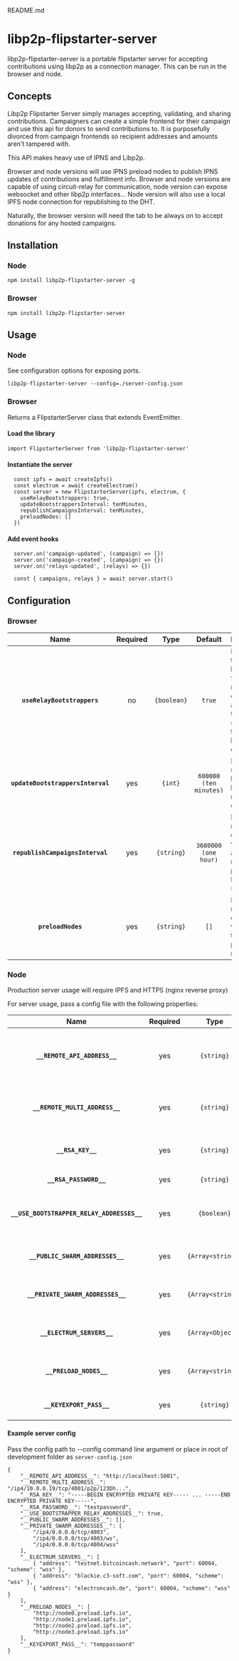 README.md

# libp2p-flipstarter-server

libp2p-flipstarter-server is a portable flipstarter server for accepting contributions using libp2p as a connection manager. This can be run in the browser and node.

## Concepts

Libp2p Flipstarter Server simply manages accepting, validating, and sharing contributions. Campaigners can create a simple frontend for their campaign and use this api for donors to send contributions to. It is purposefully divorced from campaign frontends so recipient addresses and amounts aren't tampered with.

This API makes heavy use of IPNS and Libp2p.

Browser and node versions will use IPNS preload nodes to publish IPNS updates of contributions and fulfillment info. 
Browser and node versions are capable of using circuit-relay for communication, node version can expose websocket and other libp2p interfaces...
Node version will also use a local IPFS node connection for republishing to the DHT.

Naturally, the browser version will need the tab to be always on to accept donations for any hosted campaigns.

## Installation

### Node
```
npm install libp2p-flipstarter-server -g 
```

### Browser 

```
npm install libp2p-flipstarter-server
```

## Usage

### Node

See configuration options for exposing ports.

```
libp2p-flipstarter-server --config=./server-config.json
```

### Browser

Returns a FlipstarterServer class that extends EventEmitter.

#### Load the library
```
import FlipstarterServer from 'libp2p-flipstarter-server'
```

#### Instantiate the server

```
  const ipfs = await createIpfs()
  const electrum = await createElectrum()
  const server = new FlipstarterServer(ipfs, electrum, {
    useRelayBootstrappers: true,
    updateBootstrappersInterval: tenMinutes,
    republishCampaignsInterval: tenMinutes,
    preloadNodes: []
  })
```

#### Add event hooks
```
  server.on('campaign-updated', (campaign) => {})
  server.on('campaign-created', (campaign) => {})
  server.on('relays-updated', (relays) => {})

  const { campaigns, relays } = await server.start()
```

## Configuration

### Browser
|Name|Required|Type|Default|Description|
|:--:|:-----:|:--:|:-----:|:----------|
|**`useRelayBootstrappers`**|no|`{boolean}`|`true`| Flag whether to query bootstrap list for circuit-relay capabilities and return to the user. This should be true in a browser context. |
|**`updateBootstrappersInterval`**|yes|`{int}`|`600000 (ten minutes)`| Interval to update bootstrappers list and refresh connections |
|**`republishCampaignsInterval`**|yes|`{string}`|`3600000 (one hour)`| Interval to republish campaigns via libp2p after refreshing preload node IPNS subscriptions|
|**`preloadNodes`**|yes|`{string}`|`[]`|Preload nodes to connect with via IPFS API to relay IPNS pubsub messages|

### Node

Production server usage will require IPFS and HTTPS (nginx reverse proxy)

For server usage, pass a config file with the following properties:

|Name|Required|Type|Default|Description|
|:--:|:-----:|:--:|:-----:|:----------|
|**`__REMOTE_API_ADDRESS__`**|yes|`{string}`|`http://localhost:5001`| Local IPFS instance's API for storing data and republishing IPNS (must be running on same machine) |
|**`__REMOTE_MULTI_ADDRESS__`**|yes|`{string}`|`undefined`|Local IPFS instance's multiaddress for libp2p to communicate with |
|**`__RSA_KEY__`**|yes|`{string}`|`[]`|Current libp2p RSA key in PEM format (used to derive public key)|
|**`__RSA_PASSWORD__`**|yes|`{string}`|`undefined`|Password to decrypt PEM RSA Key|
|**`__USE_BOOTSTRAPPER_RELAY_ADDRESSES__`**|yes|`{boolean}`|`true`|Flag whether to query bootstrap list for circuit-relay capabilities and return to the user|
|**`__PUBLIC_SWARM_ADDRESSES__`**|yes|`{Array<string>}`|`[]`|Public multiaddrs to listen over and share with created campaigns|
|**`__PRIVATE_SWARM_ADDRESSES__`**|yes|`{Array<string>}`|`see below`|Private multiaddrs to listen over and not share with created campaigns|
|**`__ELECTRUM_SERVERS__`**|yes|`{Array<Object>}`|`see below`|Electrum servers in the form of { address, port, scheme } |
|**`__PRELOAD_NODES__`**|yes|`{Array<string>}`|`see below`|IPFS preload nodes to connect to for IPNS ex. node0.preload.ipfs.io |
|**`__KEYEXPORT_PASS__`**|yes|`{string}`|`temppassword`|Password to encrypt generated campaign keys with|

#### Example server config

Pass the config path to --config command line argument or place in root of development folder as `server-config.json`

```
{
	"__REMOTE_API_ADDRESS__": "http://localhost:5001",
	"__REMOTE_MULTI_ADDRESS__": "/ip4/10.0.0.19/tcp/4001/p2p/123Dh...",
	"__RSA_KEY__": "-----BEGIN ENCRYPTED PRIVATE KEY----- ... -----END ENCRYPTED PRIVATE KEY-----",
	"__RSA_PASSWORD__": "testpassword",
	"__USE_BOOTSTRAPPER_RELAY_ADDRESSES__": true,
	"__PUBLIC_SWARM_ADDRESSES__": [],
	"__PRIVATE_SWARM_ADDRESSES__": [
		"/ip4/0.0.0.0/tcp/4003",
		"/ip4/0.0.0.0/tcp/4003/ws",
		"/ip4/0.0.0.0/tcp/4004/wss"
	],
	"__ELECTRUM_SERVERS__": [
		{ "address": "testnet.bitcoincash.network", "port": 60004, "scheme": "wss" },
		{ "address": "blackie.c3-soft.com", "port": 60004, "scheme": "wss" },
		{ "address": "electroncash.de", "port": 60004, "scheme": "wss" }
	],
	"__PRELOAD_NODES__": [
		"http://node0.preload.ipfs.io", 
		"http://node1.preload.ipfs.io", 
		"http://node2.preload.ipfs.io", 
		"http://node3.preload.ipfs.io"
	],
	"__KEYEXPORT_PASS__": "temppassword"
}
```
